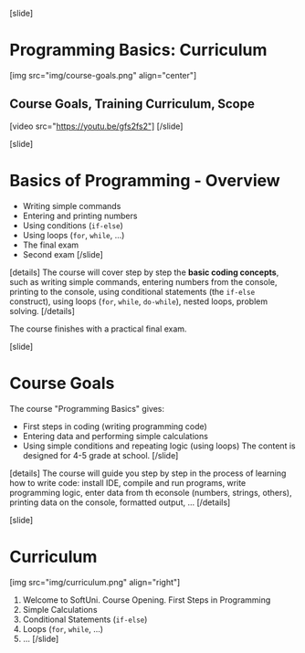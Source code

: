 [slide]
# Programming Basics: Curriculum
[img src="img/course-goals.png" align="center"]
## Course Goals, Training Curriculum, Scope

[video src="https://youtu.be/gfs2fs2"]
[/slide]

[slide]
# Basics of Programming - Overview
 - Writing simple commands
 - Entering and printing numbers
 - Using conditions (`if-else`)
 - Using loops (`for`, `while`, ...)
 - The final exam
 - Second exam
[/slide]

[details]
The course will cover step by step the **basic coding concepts**, such as writing simple commands, entering numbers from the console, printing to the console, using conditional statements (the `if-else` construct), using loops (`for`, `while`, `do-while`), nested loops, problem solving.
[/details]

The course finishes with a practical final exam.

[slide]
# Course Goals
The course "Programming Basics" gives:
 - First steps in coding (writing programming code)
 - Entering data and performing simple calculations
 - Using simple conditions and repeating logic (using loops)
The content is designed for 4-5 grade at school.
[/slide]

[details]
The course will guide you step by step in the process of learning how to write code: install IDE, compile and run programs, write programming logic, enter data from th econsole (numbers, strings, others), printing data on the console, formatted output, ...
[/details]

[slide]
# Curriculum
[img src="img/curriculum.png" align="right"]
 1. Welcome to SoftUni. Course Opening. First Steps in Programming
 2. Simple Calculations
 3. Conditional Statements (`if-else`)
 4. Loops (`for`, `while`, ...)
 5. ...
[/slide]